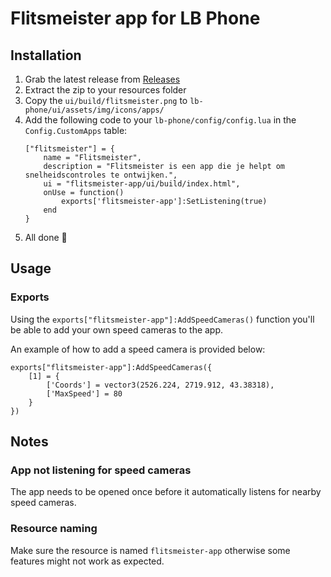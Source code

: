 # Flitsmeister app for LB Phone

## Installation
1. Grab the latest release from [Releases](https://github.com/chrisd1997/lb-phone-flitsmeister/releases)
2. Extract the zip to your resources folder
3. Copy the `ui/build/flitsmeister.png` to `lb-phone/ui/assets/img/icons/apps/`
4. Add the following code to your `lb-phone/config/config.lua` in the `Config.CustomApps` table:
	```
	["flitsmeister"] = {
        name = "Flitsmeister",
        description = "Flitsmeister is een app die je helpt om snelheidscontroles te ontwijken.",
        ui = "flitsmeister-app/ui/build/index.html",
        onUse = function()
            exports['flitsmeister-app']:SetListening(true)
        end
    }
	```
5. All done 🎉

## Usage
### Exports
Using the `exports["flitsmeister-app"]:AddSpeedCameras()` function you'll be able to add your own speed cameras to the app.

An example of how to add a speed camera is provided below:
```
exports["flitsmeister-app"]:AddSpeedCameras({
	[1] = {
		['Coords'] = vector3(2526.224, 2719.912, 43.38318),
		['MaxSpeed'] = 80
	}
})
```

## Notes
### App not listening for speed cameras
The app needs to be opened once before it automatically listens for nearby speed cameras.

### Resource naming
Make sure the resource is named `flitsmeister-app` otherwise some features might not work as expected.